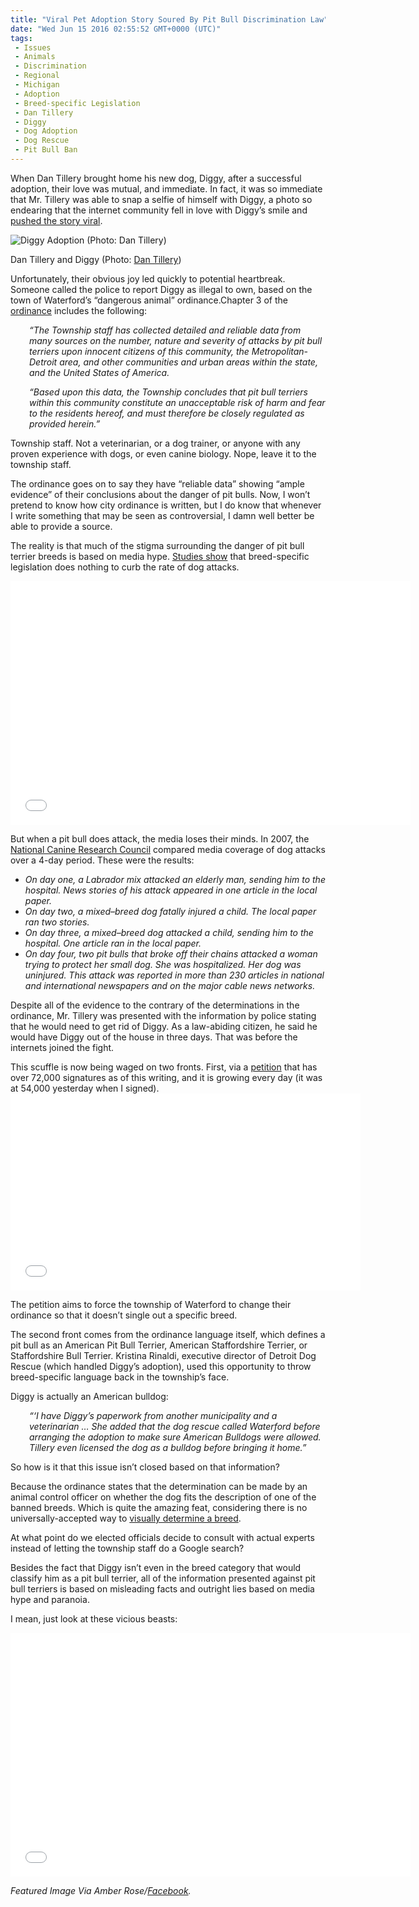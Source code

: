 ```yaml
---
title: "Viral Pet Adoption Story Soured By Pit Bull Discrimination Law"
date: "Wed Jun 15 2016 02:55:52 GMT+0000 (UTC)"
tags: 
 - Issues
 - Animals
 - Discrimination
 - Regional
 - Michigan
 - Adoption
 - Breed-specific Legislation
 - Dan Tillery
 - Diggy
 - Dog Adoption
 - Dog Rescue
 - Pit Bull Ban
---
```

<p><!-- Quick Adsense WordPress Plugin: http://quicksense.net/ --></p><p>When Dan Tillery brought home his new dog, Diggy, after a successful adoption, their love was mutual, and immediate. In fact, it was so immediate that Mr. Tillery was able to snap a selfie of himself with Diggy, a photo so endearing that the internet community fell in love with Diggy&#x2019;s smile and <a href="http://barkpost.com/musician-pit-bull-grin/" onclick="__gaTracker(&apos;send&apos;, &apos;event&apos;, &apos;outbound-article&apos;, &apos;http://barkpost.com/musician-pit-bull-grin/&apos;, &apos;pushed the story viral&apos;);">pushed the story viral</a>.</p><div id="attachment_137235" style="width: 360px" class="wp-caption aligncenter"><img class="wp-image-137235 size-medium" src="http://i1.wp.com/cdn.liberalamerica.org/wp-content/uploads/2016/06/636011470672393868-pit-bull-350x467.jpg?resize=350%2C467" alt="Diggy Adoption (Photo: Dan Tillery)" srcset="http://cdn.liberalamerica.org/wp-content/uploads/2016/06/636011470672393868-pit-bull.jpg 350w, http://cdn.liberalamerica.org/wp-content/uploads/2016/06/636011470672393868-pit-bull.jpg 64w, http://cdn.liberalamerica.org/wp-content/uploads/2016/06/636011470672393868-pit-bull.jpg 534w" sizes="(max-width: 350px) 100vw, 350px" data-recalc-dims="1">
<p class="wp-caption-text">Dan Tillery and Diggy (Photo: <a href="http://www.dantillery.com/" onclick="__gaTracker(&apos;send&apos;, &apos;event&apos;, &apos;outbound-article&apos;, &apos;http://www.dantillery.com/&apos;, &apos;Dan Tillery&apos;);">Dan Tillery</a>)</p>
</div><p>Unfortunately, their obvious joy led quickly to potential heartbreak. Someone called the police to report Diggy as illegal to own, based on the town of Waterford&#x2019;s &#x201C;dangerous animal&#x201D; ordinance.Chapter 3 of the <a href="https://www.waterfordmi.gov/DocumentCenter/View/278" onclick="__gaTracker(&apos;send&apos;, &apos;event&apos;, &apos;outbound-article&apos;, &apos;https://www.waterfordmi.gov/DocumentCenter/View/278&apos;, &apos;ordinance&apos;);">ordinance</a> includes the following:</p><p style="padding-left: 30px;"><em>&#x201C;The Township staff has collected detailed and reliable data from many sources on the number, nature and severity of attacks by pit bull terriers upon innocent citizens of this community, the Metropolitan-Detroit area, and other communities and urban areas within the state, and the United States of America.</em></p><p style="padding-left: 30px;"><em>&#x201C;Based upon this data, the Township concludes that pit bull terriers within this community constitute an unacceptable risk of harm and fear to the residents hereof, and must therefore be closely regulated as provided herein.&#x201D;</em></p><p>Township staff. Not a veterinarian, or a dog trainer, or anyone with any proven experience with dogs, or even canine biology. Nope, leave it to the township staff.</p><p>The ordinance goes on to say they have &#x201C;reliable data&#x201D; showing &#x201C;ample evidence&#x201D; of their conclusions about the danger of pit bulls. Now, I won&#x2019;t pretend to know how city ordinance is written, but I do know that whenever I write something that may be seen as controversial, I damn well better be able to provide a source.</p><p>The reality is that much of the stigma surrounding the danger of pit bull terrier breeds is based on media hype. <a href="http://www.americanbar.org/newsletter/publications/gp_solo_magazine_home/gp_solo_magazine_index/pitbull.html" onclick="__gaTracker(&apos;send&apos;, &apos;event&apos;, &apos;outbound-article&apos;, &apos;http://www.americanbar.org/newsletter/publications/gp_solo_magazine_home/gp_solo_magazine_index/pitbull.html&apos;, &apos;Studies show&apos;);">Studies show</a> that breed-specific legislation does nothing to curb the rate of dog attacks.</p><p><span class="embed-youtube" style="text-align:center; display: block;"><iframe class="youtube-player" type="text/html" width="640" height="390" src="//www.youtube.com/embed/mbFXX-XE4a0?version=3&amp;rel=1&amp;fs=1&amp;autohide=2&amp;showsearch=0&amp;showinfo=1&amp;iv_load_policy=1&amp;wmode=transparent" allowfullscreen="true" style="border:0;"></iframe></span></p><p>But when a pit bull does attack, the media loses their minds.&#xA0;In 2007, the <a href="http://www.americanbar.org/newsletter/publications/gp_solo_magazine_home/gp_solo_magazine_index/pitbull.html" onclick="__gaTracker(&apos;send&apos;, &apos;event&apos;, &apos;outbound-article&apos;, &apos;http://www.americanbar.org/newsletter/publications/gp_solo_magazine_home/gp_solo_magazine_index/pitbull.html&apos;, &apos;National Canine Research Council&apos;);">National Canine Research Council</a> compared media coverage of dog attacks over a 4-day period. These were the results:</p><ul class="noindent">
<li><em>On day one, a Labrador mix attacked an elderly man, sending him to the hospital. News stories of his attack appeared in one article in the local paper.</em></li>
<li><em>On day two, a mixed&#x2013;breed dog fatally injured a child. The local paper ran two stories.</em></li>
<li><em>On day three, a mixed&#x2013;breed dog attacked a child, sending him to the hospital. One article ran in the local paper.</em></li>
<li><em>On day four, two pit bulls that broke off their chains attacked a woman trying to protect her small dog. She was hospitalized. Her dog was uninjured. This attack was reported in more than 230 articles in national and international newspapers and on the major cable news networks.</em></li>
</ul><p>Despite all of the evidence to the contrary of the determinations in the ordinance, Mr. Tillery was presented with the information by police stating that he would need to get rid of Diggy. As a law-abiding citizen, he said he would have Diggy out of the house in three days. That was before the internets joined the fight.</p><p>This scuffle is now being waged on two fronts. First, via a <a href="http://www.thepetitionsite.com/620/434/685/" onclick="__gaTracker(&apos;send&apos;, &apos;event&apos;, &apos;outbound-article&apos;, &apos;http://www.thepetitionsite.com/620/434/685/&apos;, &apos;petition&apos;);">petition</a> that has over 72,000 signatures as of this writing, and it is growing every day (it was at 54,000 yesterday when I signed).<br>
<iframe style="border: none; overflow: hidden;" src="//www.facebook.com/plugins/video.php?href=https%3A%2F%2Fwww.facebook.com%2Fdan.tillery.1%2Fvideos%2F10209684485493676%2F&amp;show_text=0&amp;width=560" width="560" height="315" frameborder="0" scrolling="no" allowfullscreen="allowfullscreen"></iframe></p><p>The petition aims to force the township of Waterford to change their ordinance so that it doesn&#x2019;t single out a specific breed.</p><p>The second front comes from the ordinance language itself, which defines a pit bull as an American Pit Bull Terrier, American Staffordshire Terrier, or Staffordshire Bull Terrier. Kristina Rinaldi, executive director of Detroit Dog Rescue (which handled Diggy&#x2019;s adoption), used this opportunity to throw breed-specific language back in the township&#x2019;s face.</p><p>Diggy is actually an American bulldog:</p><p style="padding-left: 30px;"><em>&#x201C;&#x2018;I have Diggy&#x2019;s paperwork from another&#xA0;municipality and a veterinarian &#x2026;&#xA0;</em><em>She added that the dog rescue called Waterford before arranging the adoption to make sure American Bulldogs were allowed. Tillery even licensed the dog as a bulldog before bringing it home.&#x201D;</em></p><p>So how is it that this issue isn&#x2019;t closed based on that information?</p><p>Because the ordinance states that the determination can be made by an animal control officer on whether the dog fits the description of one of the banned breeds. Which is quite the amazing feat, considering there is no universally-accepted way to <a href="http://www.maddiesfund.org/Documents/Resource%20Library/Incorrect%20Breed%20Identification%20Study%20Poster.pdf" onclick="__gaTracker(&apos;send&apos;, &apos;pageview&apos;, &apos;http://www.maddiesfund.org/Documents/Resource%20Library/Incorrect%20Breed%20Identification%20Study%20Poster.pdf&apos;);">visually determine a breed</a>.</p><p><!-- Quick Adsense WordPress Plugin: http://quicksense.net/ --></p><p>At what point do we elected officials decide to consult with actual experts instead of letting the township staff do a Google search?</p><p>Besides the fact that Diggy isn&#x2019;t even in the breed category that would classify him as a pit bull terrier, all of the information presented against pit bull terriers is based on misleading facts and outright lies based on media hype and paranoia.</p><p>I mean, just look at these vicious beasts:</p><p><span class="embed-youtube" style="text-align:center; display: block;"><iframe class="youtube-player" type="text/html" width="640" height="390" src="//www.youtube.com/embed/T9fZGEW8F90?version=3&amp;rel=1&amp;fs=1&amp;autohide=2&amp;showsearch=0&amp;showinfo=1&amp;iv_load_policy=1&amp;wmode=transparent" allowfullscreen="true" style="border:0;"></iframe></span></p><p><em>Featured Image&#xA0;Via Amber Rose/<a href="https://www.facebook.com/photo.php?fbid=10209597653804032&amp;set=a.1581141254301.77560.1408775647&amp;type=3&amp;theater" onclick="__gaTracker(&apos;send&apos;, &apos;event&apos;, &apos;outbound-article&apos;, &apos;https://www.facebook.com/photo.php?fbid=10209597653804032&amp;set=a.1581141254301.77560.1408775647&amp;type=3&amp;theater&apos;, &apos;Facebook&apos;);">Facebook</a>.</em></p><div style="font-size:0px;height:0px;line-height:0px;margin:0;padding:0;clear:both"></div>